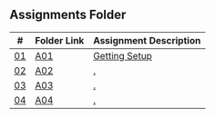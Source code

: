 ## Assignments Folder

|      #      | Folder Link  | Assignment Description |
| :---------: | ------------ | ---------------------- |
| [01]([./A01](https://github.com/rugbyprof/5443-Spatial-DB/tree/main/Assignments/A01)) | [A01](https://github.com/rugbyprof/5443-Spatial-DB/tree/main/Assignments/A01) | [Getting Setup](https://github.com/rugbyprof/5443-Spatial-DB/tree/main/Assignments/A01)             |
| [02](./A02) | [A02](./A02) | [.](./A02)             |
| [03](./A03) | [A03](./A03) | [.](./A03)             |
| [04](./A04) | [A04](./A04) | [.](./A04)             |